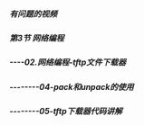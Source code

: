 ##### 有问题的视频

##### 第3节 网络编程

##### ----02.网络编程-tftp文件下载器

##### --------04-pack和unpack的使用

##### --------05-tftp下载器代码讲解

# 

# 

# 

# 



